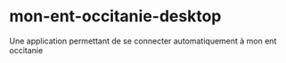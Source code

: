 # mon-ent-occitanie-desktop
Une application permettant de se connecter automatiquement à mon ent occitanie
